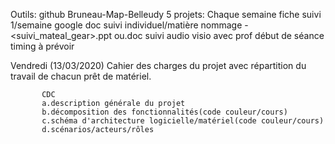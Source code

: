 Outils:
github Bruneau-Map-Belleudy
5 projets: Chaque semaine
		   fiche suivi 1/semaine google doc suivi individuel/matière
		   nommage -<suivi_mateal_gear>.ppt ou.doc
		   suivi audio visio avec prof début de séance timing à prévoir

Vendredi (13/03/2020)
		   Cahier des charges du projet avec répartition du travail de chacun
		   prêt de matériel.
           
           CDC
           a.description générale du projet
           b.décomposition des fonctionnalités(code couleur/cours)
           c.schéma d'architecture logicielle/matériel(code couleur/cours)
           d.scénarios/acteurs/rôles
			
